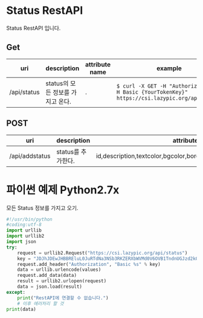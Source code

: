# Status RestAPI
Status RestAPI 입니다.

## Get
| uri | description | attribute name | example |
| --- | --- | --- | --- |
| /api/status | status의 모든 정보를 가지고 온다. | . | `$ curl -X GET -H "Authorization: -H Basic {YourTokenKey}" https://csi.lazypic.org/api/status` |

## POST
| uri | description | attribute name | example |
| --- | --- | --- | --- |
| /api/addstatus | status를 추가한다. | id,description,textcolor,bgcolor,bordercolor,order,defaulton,initstatus |`$ curl -X POST -H "Authorization: Basic {YourTokenKey}" -d "id=ready&description=ready&textcolor=#000000&bgcolor=#BEEF37&bordercolor=#BEEF37&order=3&defaulton=true&initstatus=false" "https://csi.lazypic.org/api/addstatus"` |

# 파이썬 예제 Python2.7x
모든 Status 정보를 가지고 오기.

```python
#!/usr/bin/python
#coding:utf-8
import urllib
import urllib2
import json
try:
    request = urllib2.Request("https://csi.lazypic.org/api/status")
    key = "JDJhJDEwJHBBREluL0JuRTdNa3NSb3RKZERXbWVMd0V6OVB1TndnUGJzd2k0RlBZcmEzQTBSczkueHZH"
    request.add_header("Authorization", "Basic %s" % key)
    data = urllib.urlencode(values)
    request.add_data(data)
    result = urllib2.urlopen(request)
    data = json.load(result)
except:
    print("RestAPI에 연결할 수 없습니다.")
    # 이후 에러처리 할 것
print(data)
```